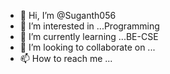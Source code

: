 - 👋 Hi, I’m @Suganth056
- 👀 I’m interested in ...Programming 
- 🌱 I’m currently learning ...BE-CSE
- 💞️ I’m looking to collaborate on ...
- 📫 How to reach me ...
<!---
Suganth056/Suganth056 is a ✨ special ✨ repository because its `README.md` (this file) appears on your GitHub profile.
You can click the Preview link to take a look at your changes.
--->
